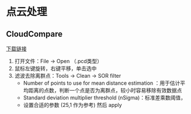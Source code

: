 # 点云处理

## CloudCompare

[下载链接](https://cloudcompare-org.danielgm.net/release/
)

1. 打开文件：File -> Open （.pcd类型）
2. 鼠标左键旋转，右键平移，单击选中
3. 滤波去除离群点：Tools -> Clean -> SOR filter
    - Number of points to use for mean distance estimation ：用于估计平均距离的点数，判断一个点是否为离群点，较小时容易移除有效数据点
    - Standard deviation multiplier threshold (nSigma)：标准差乘数阈值，
    - 设置合适的参数 (25,1 作为参考) 然后 apply